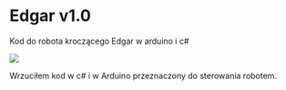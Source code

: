 # Edgar v1.0
Kod do robota kroczącego Edgar w arduino i c#

![](photos/edgar.gif)

Wrzuciłem kod w c# i w Arduino przeznaczony do sterowania robotem.
